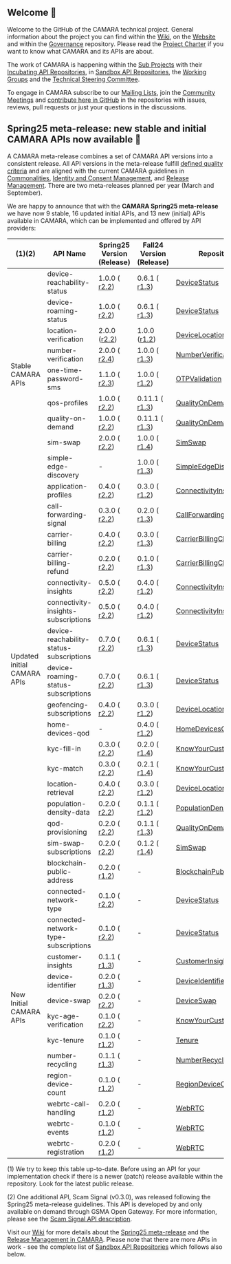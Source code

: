 ## Welcome 👋

Welcome to the GitHub of the CAMARA technical project. General information about the project you can find within the [Wiki](https://lf-camaraproject.atlassian.net/wiki/x/AgDe), on the [Website](https://camaraproject.org) and within the [Governance](https://github.com/camaraproject/Governance) repository. Please read the [Project Charter](https://github.com/camaraproject/Governance/blob/main/ProjectCharter.md) if you want to know what CAMARA and its APIs are about.

The work of CAMARA is happening within the [Sub Projects](https://lf-camaraproject.atlassian.net/wiki/x/NQ7e) with their [Incubating API Repositories](https://github.com/search?q=topic%3Aincubating-api-repository+org%3Acamaraproject&type=Repositories), in [Sandbox API Repositories](https://github.com/search?q=topic%3Asandbox-api-repository+org%3Acamaraproject&type=Repositories),
the [Working Groups](https://github.com/search?q=topic%3Aworkinggroup+org%3Acamaraproject&type=Repositories) and the [Technical Steering Committee](https://wiki.camaraproject.org/display/CAM/Technical+Steering+Committee).

To engage in CAMARA subscribe to our [Mailing Lists](https://lists.camaraproject.org/g/all/subgroups), join the [Community Meetings](https://zoom-lfx.platform.linuxfoundation.org/meetings/telcoapi?view=week) and
[contribute here in GitHub](https://github.com/camaraproject/Governance/blob/main/CONTRIBUTING.md) in the repositories with issues, reviews, pull requests or just your questions in the discussions.

## Spring25 meta-release: new stable and initial CAMARA APIs now available 🚀

A CAMARA meta-release combines a set of CAMARA API versions into a consistent release. All API versions in the meta-release fulfill [defined quality criteria](https://github.com/camaraproject/ReleaseManagement/blob/main/documentation/API-Readiness-Checklist.md) and are aligned with the current CAMARA guidelines in [Commonalities](https://github.com/camaraproject/Commonalities), [Identity and Consent Management](https://github.com/camaraproject/IdentityAndConsentManagement), and [Release Management](https://github.com/camaraproject/ReleaseManagement). There are two meta-releases planned per year (March and September).

We are happy to announce that with the **CAMARA Spring25 meta-release** we have now 9 stable, 16 updated initial APIs, and 13 new (initial) APIs available in CAMARA, which can be implemented and offered by API providers:

<table>
    <thead>
        <tr>
            <th>(1)(2)</th>
            <th>API Name</th>
            <th>Spring25<br>Version (Release)</th>
            <th>Fall24<br>Version (Release)</th>
            <th>Repository</th>
        </tr>
    </thead>
    <tbody>
        <tr>
            <td rowspan=9>Stable<br>CAMARA APIs</td>
            <td>device-reachability-status</td>
            <td>1.0.0 ( <a href="https://github.com/camaraproject/DeviceStatus/releases/tag/r2.2">r2.2</a>)</td>
            <td>0.6.1 ( <a href="https://github.com/camaraproject/DeviceStatus/releases/tag/r1.3">r1.3</a>)</td>
            <td><a href="https://github.com/camaraproject/DeviceStatus">DeviceStatus</a></td>
        </tr>
        <tr>
            <td>device-roaming-status</td>
            <td>1.0.0 ( <a href="https://github.com/camaraproject/DeviceStatus/releases/tag/r2.2">r2.2</a>)</td>
            <td>0.6.1 ( <a href="https://github.com/camaraproject/DeviceStatus/releases/tag/r1.3">r1.3</a>)</td>
            <td><a href="https://github.com/camaraproject/DeviceStatus">DeviceStatus</a></td>
        </tr>
        <tr>
            <td>location-verification</td>
            <td>2.0.0 (<a href="https://github.com/camaraproject/DeviceLocation/releases/tag/r2.2">r2.2</a>)</td>
            <td>1.0.0 (<a href="https://github.com/camaraproject/DeviceLocation/releases/tag/r1.2">r1.2</a>)</td>
            <td><a href="https://github.com/camaraproject/DeviceLocation">DeviceLocation</a></td>
        </tr>
        <tr>
            <td>number-verification</td>
            <td>2.0.0 ( <a href="https://github.com/camaraproject/NumberVerification/releases/tag/r2.4">r2.4</a>)</td>
            <td>1.0.0 ( <a href="https://github.com/camaraproject/NumberVerification/releases/tag/r1.3">r1.3</a>)</td>
            <td><a href="https://github.com/camaraproject/NumberVerification">NumberVerification</a></td>
        </tr>
        <tr>
            <td>one-time-password-sms</td>
            <td>1.1.0 ( <a href="https://github.com/camaraproject/OTPValidation/releases/tag/r2.3">r2.3</a>)</td>
            <td>1.0.0 ( <a href="https://github.com/camaraproject/OTPValidation/releases/tag/r1.2">r1.2</a>)</td>
            <td><a href="https://github.com/camaraproject/OTPValidation">OTPValidation</a></td>
        </tr>
        <tr>
            <td>qos-profiles</td>
            <td>1.0.0 ( <a href="https://github.com/camaraproject/QualityOnDemand/releases/tag/r2.2">r2.2</a>)</td>
            <td>0.11.1 ( <a href="https://github.com/camaraproject/QualityOnDemand/releases/tag/r1.3">r1.3</a>)</td>
            <td><a href="https://github.com/camaraproject/QualityOnDemand">QualityOnDemand</a></td>
        </tr>
        <tr>
            <td>quality-on-demand</td>
            <td>1.0.0 ( <a href="https://github.com/camaraproject/QualityOnDemand/releases/tag/r2.2">r2.2</a>)</td>
            <td>0.11.1 ( <a href="https://github.com/camaraproject/QualityOnDemand/releases/tag/r1.3">r1.3</a>)</td>
            <td><a href="https://github.com/camaraproject/QualityOnDemand">QualityOnDemand</a></td>
        </tr>
        <tr>
            <td>sim-swap</td>
            <td>2.0.0 ( <a href="https://github.com/camaraproject/SimSwap/releases/tag/r2.2">r2.2</a>)</td>
            <td>1.0.0 ( <a href="https://github.com/camaraproject/SimSwap/releases/tag/r1.4">r1.4</a>)</td>
            <td><a href="https://github.com/camaraproject/SimSwap">SimSwap</a></td>
        </tr>
        <tr>
            <td>simple-edge-discovery</td>
            <td>-</td>
            <td>1.0.0 ( <a href="https://github.com/camaraproject/SimpleEdgeDiscovery/releases/tag/r1.3">r1.3</a>)</td>
            <td><a href="https://github.com/camaraproject/SimpleEdgeDiscovery">SimpleEdgeDiscovery</a></td>
        </tr>
        <tr>
            <td rowspan=16>Updated initial<br>CAMARA APIs</td>
            <td>application-profiles</td>
            <td>0.4.0 ( <a href="https://github.com/camaraproject/ConnectivityInsights/releases/tag/r2.2">r2.2</a>)</td>
            <td>0.3.0 ( <a href="https://github.com/camaraproject/ConnectivityInsights/releases/tag/r1.2">r1.2</a>)</td>
            <td><a href="https://github.com/camaraproject/ConnectivityInsights">ConnectivityInsights</a></td>
        </tr>
        <tr>
            <td>call-forwarding-signal</td>
            <td>0.3.0 ( <a href="https://github.com/camaraproject/CallForwardingSignal/releases/tag/r2.2">r2.2</a>)</td>
            <td>0.2.0 ( <a href="https://github.com/camaraproject/CallForwardingSignal/releases/tag/r1.3">r1.3</a>)</td>
            <td><a href="https://github.com/camaraproject/CallForwardingSignal">CallForwardingSignal</a></td>
        </tr>
        <tr>
            <td>carrier-billing</td>
            <td>0.4.0 ( <a href="https://github.com/camaraproject/CarrierBillingCheckOut/releases/tag/r2.2">r2.2</a>)</td>
            <td>0.3.0 ( <a href="https://github.com/camaraproject/CarrierBillingCheckOut/releases/tag/r1.3">r1.3</a>)</td>
            <td><a href="https://github.com/camaraproject/CarrierBillingCheckOut">CarrierBillingCheckOut</a></td>
        </tr>
        <tr>
            <td>carrier-billing-refund</td>
            <td>0.2.0 ( <a href="https://github.com/camaraproject/CarrierBillingCheckOut/releases/tag/r2.2">r2.2</a>)</td>
            <td>0.1.0 ( <a href="https://github.com/camaraproject/CarrierBillingCheckOut/releases/tag/r1.3">r1.3</a>)</td>
            <td><a href="https://github.com/camaraproject/CarrierBillingCheckOut">CarrierBillingCheckOut</a></td>
        </tr>
        <tr>
            <td>connectivity-insights</td>
            <td>0.5.0 ( <a href="https://github.com/camaraproject/ConnectivityInsights/releases/tag/r2.2">r2.2</a>)</td>
            <td>0.4.0 ( <a href="https://github.com/camaraproject/ConnectivityInsights/releases/tag/r1.2">r1.2</a>)</td>
            <td><a href="https://github.com/camaraproject/ConnectivityInsights">ConnectivityInsights</a></td>
        </tr>
        <tr>
            <td>connectivity-insights-subscriptions</td>
            <td>0.5.0 ( <a href="https://github.com/camaraproject/ConnectivityInsights/releases/tag/r2.2">r2.2</a>)</td>
            <td>0.4.0 ( <a href="https://github.com/camaraproject/ConnectivityInsights/releases/tag/r1.2">r1.2</a>)</td>
            <td><a href="https://github.com/camaraproject/ConnectivityInsights">ConnectivityInsights</a></td>
        </tr>
        <tr>
            <td>device-reachability-status-subscriptions</td>
            <td>0.7.0 ( <a href="https://github.com/camaraproject/DeviceStatus/releases/tag/r2.2">r2.2</a>)</td>
            <td>0.6.1 ( <a href="https://github.com/camaraproject/DeviceStatus/releases/tag/r1.3">r1.3</a>)</td>
            <td><a href="https://github.com/camaraproject/DeviceStatus">DeviceStatus</a></td>
        </tr>
        <tr>
            <td>device-roaming-status-subscriptions</td>
            <td>0.7.0 ( <a href="https://github.com/camaraproject/DeviceStatus/releases/tag/r1.3">r2.2</a>)</td>
            <td>0.6.1 ( <a href="https://github.com/camaraproject/DeviceStatus/releases/tag/r1.3">r1.3</a>)</td>
            <td><a href="https://github.com/camaraproject/DeviceStatus">DeviceStatus</a></td>
        </tr>
        <tr>
            <td>geofencing-subscriptions</td>
            <td>0.4.0 ( <a href="https://github.com/camaraproject/DeviceLocation/releases/tag/r2.2">r2.2</a>)</td>
            <td>0.3.0 ( <a href="https://github.com/camaraproject/DeviceLocation/releases/tag/r1.2">r1.2</a>)</td>
            <td><a href="https://github.com/camaraproject/DeviceLocation ">DeviceLocation</a></td>
        </tr>
        <tr>
            <td>home-devices-qod</td>
            <td>-</td>
            <td>0.4.0 ( <a href="https://github.com/camaraproject/HomeDevicesQoD/releases/tag/r1.2">r1.2</a>)</td>
            <td><a href="https://github.com/camaraproject/HomeDevicesQoD">HomeDevicesQoD</a></td>
        </tr>
        <tr>
            <td>kyc-fill-in</td>
            <td>0.3.0 ( <a href="https://github.com/camaraproject/KnowYourCustomer/releases/tag/r2.2">r2.2</a>)</td>
            <td>0.2.0 ( <a href="https://github.com/camaraproject/KnowYourCustomer/releases/tag/r1.4">r1.4</a>)</td>
            <td><a href="https://github.com/camaraproject/KnowYourCustomer">KnowYourCustomer</a></td>
        </tr>
        <tr>
            <td>kyc-match</td>
            <td>0.3.0 ( <a href="https://github.com/camaraproject/KnowYourCustomer/releases/tag/r2.2">r2.2</a>)</td>
            <td>0.2.1 ( <a href="https://github.com/camaraproject/KnowYourCustomer/releases/tag/r1.4">r1.4</a>)</td>
            <td><a href="https://github.com/camaraproject/KnowYourCustomer">KnowYourCustomer</a></td>
        </tr>
        <tr>
            <td>location-retrieval</td>
            <td>0.4.0 ( <a href="https://github.com/camaraproject/DeviceLocation/releases/tag/r2.2">r2.2</a>)</td>
            <td>0.3.0 ( <a href="https://github.com/camaraproject/DeviceLocation/releases/tag/r1.2">r1.2</a>)</td>
            <td><a href="https://github.com/camaraproject/DeviceLocation">DeviceLocation</a></td>
        </tr>
        <tr>
            <td>population-density-data</td>
            <td>0.2.0 ( <a href="https://github.com/camaraproject/PopulationDensityData/releases/tag/r2.2">r2.2</a>)</td>
            <td>0.1.1 ( <a href="https://github.com/camaraproject/PopulationDensityData/releases/tag/r1.2">r1.2</a>)</td>
            <td><a href="https://github.com/camaraproject/PopulationDensityData">PopulationDensityData</a></td>
        </tr>
        <tr>
            <td>qod-provisioning</td>
            <td>0.2.0 ( <a href="https://github.com/camaraproject/QualityOnDemand/releases/tag/r2.2">r2.2</a>)</td>
            <td>0.1.1 ( <a href="https://github.com/camaraproject/QualityOnDemand/releases/tag/r1.3">r1.3</a>)</td>
            <td><a href="https://github.com/camaraproject/QualityOnDemand">QualityOnDemand</a></td>
        </tr>
        <tr>
            <td>sim-swap-subscriptions</td>
            <td>0.2.0 ( <a href="https://github.com/camaraproject/SimSwap/releases/tag/r2.2">r2.2</a>)</td>
            <td>0.1.2 ( <a href="https://github.com/camaraproject/SimSwap/releases/tag/r1.4">r1.4</a>)</td>
            <td><a href="https://github.com/camaraproject/SimSwap">SimSwap </a></td>
        </tr>
        <tr>
            <td rowspan=13>New Initial<br>CAMARA APIs</td>
            <td>blockchain-public-address</td>
            <td>0.2.0 ( <a href="https://github.com/camaraproject/BlockchainPublicAddress/releases/tag/r1.2">r1.2</a>)</td>
            <td>-</td>
            <td><a href="https://github.com/camaraproject/BlockchainPublicAddress">BlockchainPublicAddress</a></td>
        </tr>
        <tr>
            <td>connected-network-type</td>
            <td>0.1.0 ( <a href="https://github.com/camaraproject/DeviceStatus/releases/tag/r2.2">r2.2</a>)</td>
            <td>-</td>
            <td><a href="https://github.com/camaraproject/DeviceStatus">DeviceStatus</a></td>
        </tr>
        <tr>
            <td>connected-network-type-subscriptions</td>
            <td>0.1.0 ( <a href="https://github.com/camaraproject/DeviceStatus/releases/tag/r2.2">r2.2</a>)</td>
            <td>-</td>
            <td><a href="https://github.com/camaraproject/DeviceStatus">DeviceStatus</a></td>
        </tr>
        <tr>
            <td>customer-insights</td>
            <td>0.1.1 ( <a href="https://github.com/camaraproject/CustomerInsights/releases/tag/r1.3">r1.3</a>)</td>
            <td>-</td>
            <td><a href="https://github.com/camaraproject/CustomerInsights">CustomerInsights</a></td>
        </tr>
        <tr>
            <td>device-identifier</td>
            <td>0.2.0 ( <a href="https://github.com/camaraproject/DeviceIdentifier/releases/tag/r1.3">r1.3</a>)</td>
            <td>-</td>
            <td><a href="https://github.com/camaraproject/DeviceIdentifier">DeviceIdentifier</a></td>
        </tr>
        <tr>
            <td>device-swap</td>
            <td>0.2.0 ( <a href="https://github.com/camaraproject/DeviceSwap/releases/tag/r2.2">r2.2</a>)</td>
            <td>-</td>
            <td><a href="https://github.com/camaraproject/DeviceSwap">DeviceSwap</a></td>
        </tr>
        <tr>
            <td>kyc-age-verification</td>
            <td>0.1.0 ( <a href="https://github.com/camaraproject/KnowYourCustomer/releases/tag/r2.2">r2.2</a>)</td>
            <td>-</td>
            <td><a href="https://github.com/camaraproject/KnowYourCustomer">KnowYourCustomer</a></td>
        </tr>
        <tr>
            <td>kyc-tenure</td>
            <td>0.1.0 ( <a href="https://github.com/camaraproject/Tenure/releases/tag/r1.2">r1.2</a>)</td>
            <td>-</td>
            <td><a href="https://github.com/camaraproject/Tenure">Tenure</a></td>
        </tr>
        <tr>
            <td>number-recycling</td>
            <td>0.1.1 ( <a href="https://github.com/camaraproject/NumberRecycling/releases/tag/r1.3">r1.3</a>)</td>
            <td>-</td>
            <td><a href="https://github.com/camaraproject/NumberRecycling">NumberRecycling</a></td>
        </tr>
        <tr>
            <td>region-device-count</td>
            <td>0.1.0 ( <a href="https://github.com/camaraproject/RegionDeviceCount/releases/tag/r1.2">r1.2</a>)</td>
            <td>-</td>
            <td><a href="https://github.com/camaraproject/RegionDeviceCount">RegionDeviceCount</a></td>
        </tr>
        <tr>
            <td>webrtc-call-handling</td>
            <td>0.2.0 ( <a href="https://github.com/camaraproject/WebRTC/releases/tag/r1.2">r1.2</a>)</td>
            <td>-</td>
            <td><a href="https://github.com/camaraproject/WebRTC">WebRTC</a></td>
        </tr>
        <tr>
            <td>webrtc-events</td>
            <td>0.1.0 ( <a href="https://github.com/camaraproject/WebRTC/releases/tag/r1.2">r1.2</a>)</td>
            <td>-</td>
            <td><a href="https://github.com/camaraproject/WebRTC">WebRTC</a></td>
        </tr>
        <tr>
            <td>webrtc-registration</td>
            <td>0.2.0 ( <a href="https://github.com/camaraproject/WebRTC/releases/tag/r1.2">r1.2</a>)</td>
            <td>-</td>
            <td><a href="https://github.com/camaraproject/WebRTC">WebRTC</a></td>
        </tr>
    </tbody>
</table>

(1) We try to keep this table up-to-date. Before using an API for your implementation check if there is a newer (patch) release available within the repository. Look for the latest public release.

(2) One additional API, Scam Signal (v0.3.0), was released following the Spring25 meta-release guidelines. This API is developed by and only available on demand through GSMA Open Gateway. For more information, please see the [Scam Signal API description](https://www.gsma.com/solutions-and-impact/gsma-open-gateway/gsma-open-gateway-api-descriptions/).

Visit our [Wiki](https://lf-camaraproject.atlassian.net/wiki/spaces/CAM/overview?mode=global) for more details about the [Spring25 meta-release](https://lf-camaraproject.atlassian.net/wiki/x/US7e) and the [Release Management in CAMARA](https://lf-camaraproject.atlassian.net/wiki/x/US7e). Please note that there are more APIs in work - see the complete list of [Sandbox API Repositories](https://github.com/search?q=topic%3Asandbox-api-repository+org%3Acamaraproject&type=Repositories) which follows also below.
